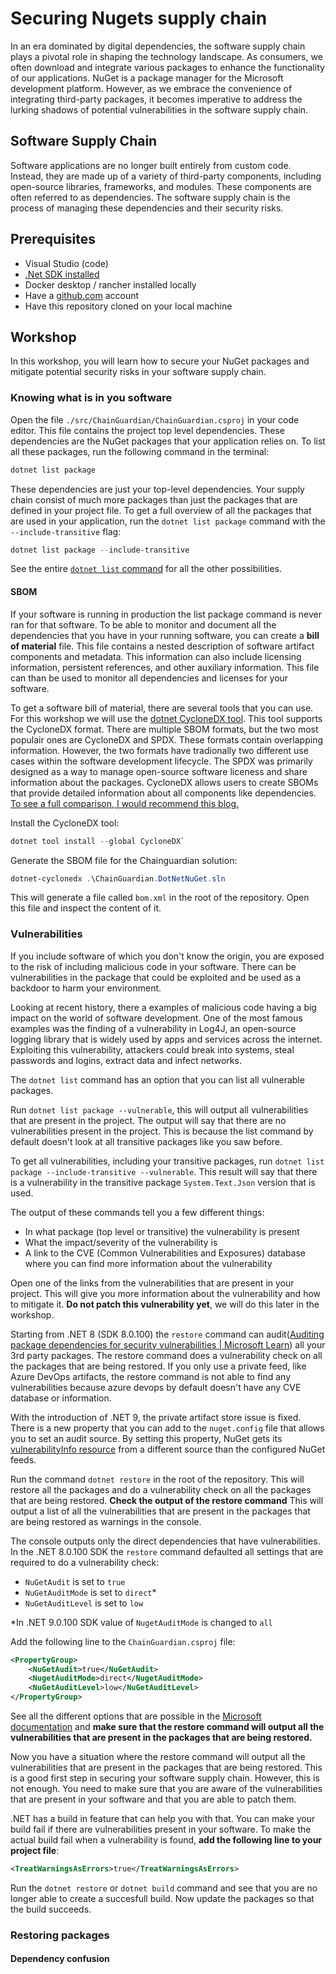 # Securing Nugets supply chain
In an era dominated by digital dependencies, the software supply chain plays a pivotal role in shaping the technology landscape. As consumers, we often download and integrate various packages to enhance the functionality of our applications. NuGet is a package manager for the Microsoft development platform. However, as we embrace the convenience of integrating third-party packages, it becomes imperative to address the lurking shadows of potential vulnerabilities in the software supply chain.

## Software Supply Chain
Software applications are no longer built entirely from custom code. Instead, they are made up of a variety of third-party components, including open-source libraries, frameworks, and modules. These components are often referred to as dependencies. The software supply chain is the process of managing these dependencies and their security risks.

## Prerequisites
- Visual Studio (code)
- [.Net SDK installed](https://dotnet.microsoft.com/en-us/download/visual-studio-sdks)
- Docker desktop / rancher installed locally
- Have a [github.com](www.github.com) account
- Have this repository cloned on your local machine

## Workshop
In this workshop, you will learn how to secure your NuGet packages and mitigate potential security risks in your software supply chain.

### Knowing what is in you software
Open the file `./src/ChainGuardian/ChainGuardian.csproj` in your code editor. This file contains the project top level dependencies. These dependencies are the NuGet packages that your application relies on. To list all these packages, run the following command in the terminal:

```powershell
dotnet list package
```

These dependencies are just your top-level dependencies. Your supply chain consist of much more packages than just the packages that are defined in your project file. To get a full overview of all the packages that are used in your application, run the `dotnet list package` command with the `--include-transitive` flag:

```powershell
dotnet list package --include-transitive
```

See the entire [`dotnet list` command](https://learn.microsoft.com/en-us/dotnet/core/tools/dotnet-list-package) for all the other possibilities.

#### SBOM
If your software is running in production the list package command is never ran for that software. To be able to monitor and document all the dependencies that you have in your running software, you can create a **bill of material** file. This file contains a nested description of software artifact components and metadata. This information can also include licensing information, persistent references, and other auxiliary information. This file can than be used to monitor all dependencies and licenses for your software.

To get a software bill of material, there are several tools that you can use. For this workshop we will use the [dotnet CycloneDX tool](https://github.com/CycloneDX/cyclonedx-dotnet). This tool supports the CycloneDX format. There are multiple SBOM formats, but the two most populair ones are CycloneDX and SPDX. These formats contain overlapping information. However, the two formats have tradionally two different use cases within the software development lifecycle. The SPDX was primarily designed as a way to manage open-source software liceness and share information about the packages. CycloneDX allows users to create SBOMs that provide detailed information about all components like dependencies. [To see a full comparison, I would recommend this blog.](https://scribesecurity.com/blog/spdx-vs-cyclonedx-sbom-formats-compared/)

Install the CycloneDX tool:

```powershell
dotnet tool install --global CycloneDX`
```

Generate the SBOM file for the Chainguardian solution:

```powershell
dotnet-cyclonedx .\ChainGuardian.DotNetNuGet.sln
```

This will generate a file called `bom.xml` in the root of the repository. Open this file and inspect the content of it.

### Vulnerabilities
If you include software of which you don't know the origin, you are exposed to the risk of including malicious code in your software. There can be vulnerabilities in the package that could be exploited and be used as a backdoor to harm your environment.

Looking at recent history, there a examples of malicious code having a big impact on the world of software development. One of the most famous examples was the finding of a vulnerability in Log4J, an open-source logging library that is widely used by apps and services across the internet. Exploiting this vulnerability, attackers could break into systems, steal passwords and logins, extract data and infect networks.

The `dotnet list` command has an option that you can list all vulnerable packages.

Run `dotnet list package --vulnerable`, this will output all vulnerabilities that are present in the project. The output will say that there are no vulnerabilities present in the project. This is because the list command by default doesn't look at all transitive packages like you saw before.

To get all vulnerabilities, including your transitive packages, run `dotnet list package --include-transitive --vulnerable`. This result will say that there is a vulnerability in the transitive package `System.Text.Json` version that is used.

The output of these commands tell you a few different things:
- In what package (top level or transitive) the vulnerability is present
- What the impact/severity of the vulnerability is
- A link to the CVE (Common Vulnerabilities and Exposures) database where you can find more information about the vulnerability

Open one of the links from the vulnerabilities that are present in your project. This will give you more information about the vulnerability and how to mitigate it. **Do not patch this vulnerability yet**, we will do this later in the workshop.

Starting from .NET 8 (SDK 8.0.100) the `restore` command can audit([Auditing package dependencies for security vulnerabilities | Microsoft Learn](https://learn.microsoft.com/en-us/nuget/concepts/auditing-packages)) all your 3rd party packages. The restore command does a vulnerability check on all the packages that are being restored. If you only use a private feed, like Azure DevOps artifacts, the restore command is not able to find any vulnerabilities because azure devops by default doesn't have any CVE database or information. 

With the introduction of .NET 9, the private artifact store issue is fixed. There is a new property that you can add to the `nuget.config` file that allows you to set an audit source. By setting this property, NuGet gets its [vulnerabilityInfo resource](https://learn.microsoft.com/en-us/nuget/api/vulnerability-info) from a different source than the configured NuGet feeds.

Run the command `dotnet restore` in the root of the repository. This will restore all the packages and do a vulnerability check on all the packages that are being restored. **Check the output of the restore command** This will output a list of all the vulnerabilities that are present in the packages that are being restored as warnings in the console.

The console outputs only the direct dependencies that have vulnerabilities. In the .NET 8.0.100 SDK the `restore` command defaulted all settings that are required to do a vulnerability check:
- `NuGetAudit` is set to `true`
- `NuGetAuditMode` is set to `direct`*
- `NuGetAuditLevel` is set to `low`

*In .NET 9.0.100 SDK value of `NugetAuditMode` is changed to `all`

Add the following line to the `ChainGuardian.csproj` file:

```xml
<PropertyGroup>
    <NuGetAudit>true</NuGetAudit>
    <NugetAuditMode>direct</NugetAuditMode>
    <NuGetAuditLevel>low</NuGetAuditLevel>
</PropertyGroup>
```

See all the different options that are possible in the [Microsoft documentation](https://learn.microsoft.com/en-us/nuget/concepts/auditing-packages#configuring-nuget-audit) and **make sure that the restore command will output all the vulnerabilities that are present in the packages that are being restored.**

Now you have a situation where the restore command will output all the vulnerabilities that are present in the packages that are being restored. This is a good first step in securing your software supply chain. However, this is not enough. You need to make sure that you are aware of the vulnerabilities that are present in your software and that you are able to patch them.

.NET has a build in feature that can help you with that. You can make your build fail if there are vulnerabilities present in your software. To make the actual build fail when a vulnerability is found, **add the following line to your project file**:

```xml
<TreatWarningsAsErrors>true</TreatWarningsAsErrors>
```

Run the `dotnet restore` or `dotnet build` command and see that you are no longer able to create a succesfull build. Now update the packages so that the build succeeds.

### Restoring packages


#### Dependency confusion
